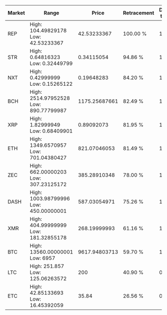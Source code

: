 | Market | Range | Price| Retracement | Doubles to 50% |
| --- | --- | --- | --- | --- |
| REP | High: 104.49829178<br />Low: 42.53233367 | 42.53233367 | 100.00 % | 1.73 |
| STR | High: 0.64816323<br />Low: 0.32449799 | 0.34115054 | 94.86 % | 1.43 |
| NXT | High: 0.42999999<br />Low: 0.15265122 | 0.19648283 | 84.20 % | 1.48 |
| BCH | High: 2514.97952528<br />Low: 890.77799987 | 1175.25687661 | 82.49 % | 1.45 |
| XRP | High: 1.82999949<br />Low: 0.68409901 | 0.89092073 | 81.95 % | 1.41 |
| ETH | High: 1349.6570957<br />Low: 701.04380427 | 821.07046053 | 81.49 % | 1.25 |
| ZEC | High: 662.00000203<br />Low: 307.23125172 | 385.28910348 | 78.00 % | 1.26 |
| DASH | High: 1003.98799996<br />Low: 450.00000001 | 587.03054971 | 75.26 % | 1.24 |
| XMR | High: 404.99999999<br />Low: 181.32855178 | 268.19999993 | 61.16 % | 1.09 |
| BTC | High: 13560.00000001<br />Low: 6957 | 9617.94803713 | 59.70 % | 1.07 |
| LTC | High: 251.857<br />Low: 125.06263572 | 200 | 40.90 % | 0.00 |
| ETC | High: 42.85133693<br />Low: 16.45392059 | 35.84 | 26.56 % | 0.00 |
